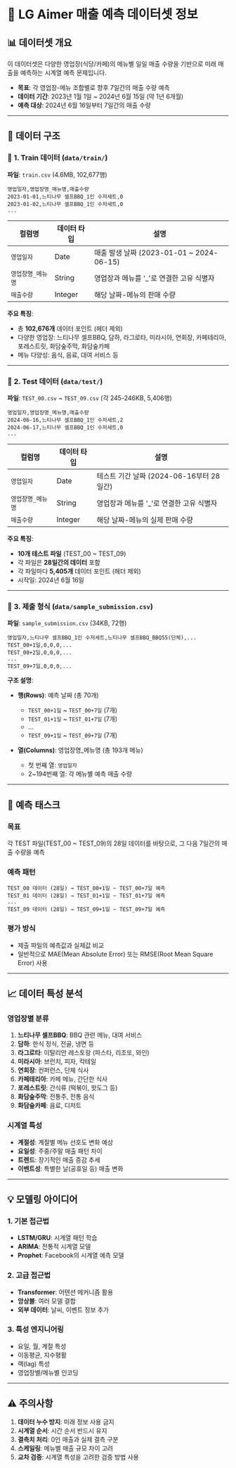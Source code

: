 # 🏪 LG Aimer 매출 예측 데이터셋 정보

## 📊 **데이터셋 개요**

이 데이터셋은 다양한 영업장(식당/카페)의 메뉴별 일일 매출 수량을 기반으로 미래 매출을 예측하는 시계열 예측 문제입니다.

- **목표**: 각 영업장-메뉴 조합별로 향후 7일간의 매출 수량 예측
- **데이터 기간**: 2023년 1월 1일 ~ 2024년 6월 15일 (약 1년 6개월)
- **예측 대상**: 2024년 6월 16일부터 7일간의 매출 수량

---

## 📁 **데이터 구조**

### 🔹 **1. Train 데이터 (`data/train/`)**

**파일**: `train.csv` (4.6MB, 102,677행)

```
영업일자,영업장명_메뉴명,매출수량
2023-01-01,느티나무 셀프BBQ_1인 수저세트,0
2023-01-02,느티나무 셀프BBQ_1인 수저세트,0
...
```

| 컬럼명            | 데이터 타입 | 설명                                      |
| ----------------- | ----------- | ----------------------------------------- |
| `영업일자`        | Date        | 매출 발생 날짜 (2023-01-01 ~ 2024-06-15)  |
| `영업장명_메뉴명` | String      | 영업장과 메뉴를 '\_'로 연결한 고유 식별자 |
| `매출수량`        | Integer     | 해당 날짜-메뉴의 판매 수량                |

**주요 특징**:

- 총 **102,676개** 데이터 포인트 (헤더 제외)
- 다양한 영업장: 느티나무 셀프BBQ, 담하, 라그로타, 미라시아, 연회장, 카페테리아, 포레스트릿, 화담숲주막, 화담숲카페
- 메뉴 다양성: 음식, 음료, 대여 서비스 등

---

### 🔹 **2. Test 데이터 (`data/test/`)**

**파일**: `TEST_00.csv` ~ `TEST_09.csv` (각 245-246KB, 5,406행)

```
영업일자,영업장명_메뉴명,매출수량
2024-06-16,느티나무 셀프BBQ_1인 수저세트,2
2024-06-17,느티나무 셀프BBQ_1인 수저세트,0
...
```

| 컬럼명            | 데이터 타입 | 설명                                      |
| ----------------- | ----------- | ----------------------------------------- |
| `영업일자`        | Date        | 테스트 기간 날짜 (2024-06-16부터 28일간)  |
| `영업장명_메뉴명` | String      | 영업장과 메뉴를 '\_'로 연결한 고유 식별자 |
| `매출수량`        | Integer     | 해당 날짜-메뉴의 실제 판매 수량           |

**주요 특징**:

- **10개 테스트 파일** (TEST_00 ~ TEST_09)
- 각 파일은 **28일간의 데이터** 포함
- 각 파일마다 **5,405개** 데이터 포인트 (헤더 제외)
- 시작일: 2024년 6월 16일

---

### 🔹 **3. 제출 형식 (`data/sample_submission.csv`)**

**파일**: `sample_submission.csv` (34KB, 72행)

```
영업일자,느티나무 셀프BBQ_1인 수저세트,느티나무 셀프BBQ_BBQ55(단체),...
TEST_00+1일,0,0,0,...
TEST_00+2일,0,0,0,...
...
TEST_09+7일,0,0,0,...
```

**구조 설명**:

- **행(Rows)**: 예측 날짜 (총 70개)

  - `TEST_00+1일` ~ `TEST_00+7일` (7개)
  - `TEST_01+1일` ~ `TEST_01+7일` (7개)
  - ...
  - `TEST_09+1일` ~ `TEST_09+7일` (7개)

- **열(Columns)**: 영업장명\_메뉴명 (총 193개 메뉴)
  - 첫 번째 열: `영업일자`
  - 2~194번째 열: 각 메뉴별 예측 매출 수량

---

## 🎯 **예측 태스크**

### **목표**

각 TEST 파일(TEST_00 ~ TEST_09)의 28일 데이터를 바탕으로, 그 다음 7일간의 매출 수량을 예측

### **예측 패턴**

```
TEST_00 데이터 (28일) → TEST_00+1일 ~ TEST_00+7일 예측
TEST_01 데이터 (28일) → TEST_01+1일 ~ TEST_01+7일 예측
...
TEST_09 데이터 (28일) → TEST_09+1일 ~ TEST_09+7일 예측
```

### **평가 방식**

- 제출 파일의 예측값과 실제값 비교
- 일반적으로 MAE(Mean Absolute Error) 또는 RMSE(Root Mean Square Error) 사용

---

## 📈 **데이터 특성 분석**

### **영업장별 분류**

1. **느티나무 셀프BBQ**: BBQ 관련 메뉴, 대여 서비스
2. **담하**: 한식 정식, 전골, 냉면 등
3. **라그로타**: 이탈리안 레스토랑 (파스타, 리조또, 와인)
4. **미라시아**: 브런치, 피자, 칵테일
5. **연회장**: 컨퍼런스, 단체 식사
6. **카페테리아**: 카페 메뉴, 간단한 식사
7. **포레스트릿**: 간식류 (떡볶이, 핫도그 등)
8. **화담숲주막**: 전통주, 전통 음식
9. **화담숲카페**: 음료, 디저트

### **시계열 특성**

- **계절성**: 계절별 메뉴 선호도 변화 예상
- **요일성**: 주중/주말 매출 패턴 차이
- **트렌드**: 장기적인 매출 증감 추세
- **이벤트성**: 특별한 날(공휴일 등) 매출 변화

---

## 💡 **모델링 아이디어**

### **1. 기본 접근법**

- **LSTM/GRU**: 시계열 패턴 학습
- **ARIMA**: 전통적 시계열 모델
- **Prophet**: Facebook의 시계열 예측 모델

### **2. 고급 접근법**

- **Transformer**: 어텐션 메커니즘 활용
- **앙상블**: 여러 모델 결합
- **외부 데이터**: 날씨, 이벤트 정보 추가

### **3. 특성 엔지니어링**

- 요일, 월, 계절 특성
- 이동평균, 지수평활
- 랙(lag) 특성
- 영업장별/메뉴별 인코딩

---

## ⚠️ **주의사항**

1. **데이터 누수 방지**: 미래 정보 사용 금지
2. **시계열 순서**: 시간 순서 반드시 유지
3. **결측치 처리**: 0인 매출과 실제 결측 구분
4. **스케일링**: 메뉴별 매출 규모 차이 고려
5. **교차 검증**: 시계열 특성을 고려한 검증 방법 사용
